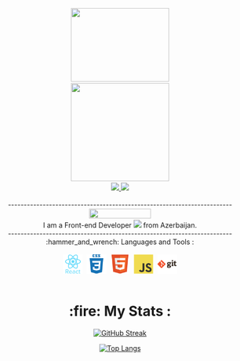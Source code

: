 <div id="header" align="center">
  <img src="https://media.giphy.com/media/ryRe2vuYIQ3RQ5eMtY/giphy.gif" width="200" height="150" />
</div>
<div align="center">
<img src="https://media.giphy.com/media/5eLDrEaRGHegx2FeF2/giphy.gif" width="200" height="200"/>
</div>
<div align="center" target="_blank">
  <a href="https://www.linkedin.com/in/ilqar-sofiyev-a67575172/"> 
    <img src="https://img.shields.io/badge/LinkedIn-blue?logo=linkedin&logoColor=white&style=for-the-badge" />  
  </a>
  <a href="https://www.facebook.com/ilqar.sofiyev.7"> 
    <img src="https://img.shields.io/badge/Facebook-blue?logo=facebook&logoColor=white&style=for-the-badge" />  
  </a>
<div align="center">
  <img src="https://komarev.com/ghpvc/?username=your-github-username&style=flat-square&color=blue" alt=""/>
</div>
-----------------------------------------------------------------------
<div align="center"> 
  <img src="https://media.giphy.com/media/NytMLKyiaIh6VH9SPm/giphy.gif" width="50%" height="50%"/>    
</div>
  <div>
    I am a Front-end Developer <img src="https://media.giphy.com/media/WUlplcMpOCEmTGBtBW/giphy.gif" width="30"> from Azerbaijan.
  </div>
-----------------------------------------------------------------------
  <div> 
    :hammer_and_wrench: Languages and Tools :
  </div>&nbsp;
  <div>
    <img src="https://github.com/devicons/devicon/blob/master/icons/react/react-original-wordmark.svg" title="React" alt="React" width="40" height="40"/>&nbsp;
    <img src="https://github.com/devicons/devicon/blob/master/icons/css3/css3-plain-wordmark.svg"  title="CSS3" alt="CSS" width="40" height="40"/>&nbsp;
    <img src="https://github.com/devicons/devicon/blob/master/icons/html5/html5-original.svg" title="HTML5" alt="HTML" width="40" height="40"/>&nbsp;
    <img src="https://github.com/devicons/devicon/blob/master/icons/javascript/javascript-original.svg" title="JavaScript" alt="JavaScript" width="40" height="40"/>&nbsp;
    <img src="https://github.com/devicons/devicon/blob/master/icons/git/git-original-wordmark.svg" title="Git" **alt="Git" width="40" height="40"/>
</div>&nbsp;&nbsp;&nbsp;&nbsp;

<h1>:fire: My Stats :</h1>
  
[![GitHub Streak](http://github-readme-streak-stats.herokuapp.com?user=ilqarsfv&theme=neon_blurange&hide_border=true)](https://git.io/streak-stats)

  [![Top Langs](https://github-readme-stats.vercel.app/api/top-langs/?username=ilqarsfv&layout=compact&theme=vision-friendly-dark)](https://github.com/anuraghazra/github-readme-stats)
